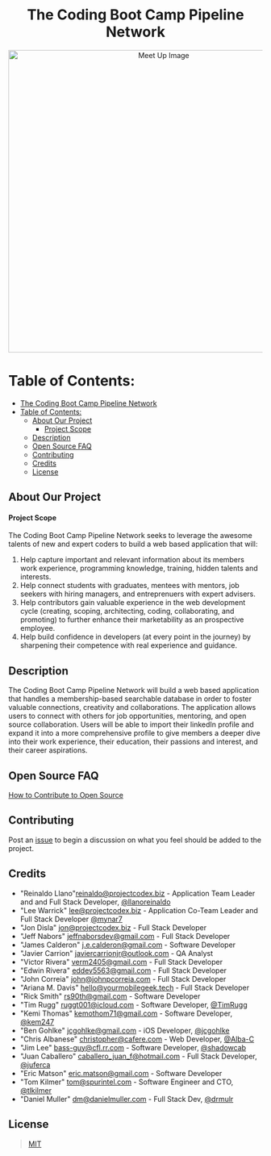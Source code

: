 <center>


# The Coding Boot Camp Pipeline Network


</center>

<p align="center">
  <img src="./images/meetupimage.jpg" width="600" title="Meet Up Image">
</p>

# Table of Contents:

- [The Coding Boot Camp Pipeline Network](#the-coding-boot-camp-pipeline-network)
- [Table of Contents:](#table-of-contents)
  - [About Our Project](#about-our-project)
      - [Project Scope](#project-scope)
  - [Description](#description)
  - [Open Source FAQ](#open-source-faq)
  - [Contributing](#contributing)
  - [Credits](#credits)
  - [License](#license)

## About Our Project

#### Project Scope

The Coding Boot Camp Pipeline Network seeks to leverage the awesome talents of new and expert coders to build a web based application that will:

1. Help capture important and relevant information about its members work experience, programming knowledge, training, hidden talents and interests.
2. Help connect students with graduates, mentees with mentors, job seekers with hiring managers, and entreprenuers with expert advisers.
3. Help contributors gain valuable experience in the web development cycle (creating, scoping, architecting, coding, collaborating, and promoting) to further enhance their marketability as an prospective employee.
4. Help build confidence in developers (at every point in the journey) by sharpening their competence with real experience and guidance.

## Description

The Coding Boot Camp Pipeline Network will build a web based application that handles a membership-based searchable database in order to foster valuable connections, creativity and collaborations. The application allows users to connect with others for job opportunities, mentoring, and open source collaboration. Users will be able to import their linkedIn profile and expand it into a more comprehensive profile to give members a deeper dive into their work experience, their education, their passions and interest, and their career aspirations.

## Open Source FAQ

[How to Contribute to Open Source](./HowToOpenSource.md)

## Contributing

Post an [issue](https://github.com/ProjectCodex/TCBC-PipelineNetwork/issues) to begin a discussion on what you feel should be added to the project.

## Credits

* "Reinaldo Llano"<reinaldo@projectcodex.biz> - Application Team Leader and and Full Stack Developer, [@llanoreinaldo](https://github.com/llanoreinaldo)
* "Lee Warrick" <lee@projectcodex.biz> - Application Co-Team Leader and Full Stack Developer [@mynar7](https://github.com/mynar7)
* "Jon Disla" <jon@projectcodex.biz> - Full Stack Developer
* "Jeff Nabors" <jeffnaborsdev@gmail.com> - Full Stack Developer
* "James Calderon" <j.e.calderon@gmail.com> - Software Developer
* "Javier Carrion" <javiercarrionjr@outlook.com> - QA Analyst
* "Victor Rivera" <verm2405@gmail.com> - Full Stack Developer
* "Edwin Rivera" <eddev5563@gmail.com> - Full Stack Developer 
* "John Correia" <john@johnpcorreia.com> - Full Stack Developer 
* "Ariana M. Davis" <hello@yourmobilegeek.tech> - Full Stack Developer 
* "Rick Smith" <rs90th@gmail.com> - Software Developer
* "Tim Rugg" <ruggt001@icloud.com> - Software Developer, [@TimRugg](https://github.com/TimRugg)
* "Kemi Thomas" <kemothom71@gmail.com> - Software Developer, [@kem247](https://github.com/kem247)
* "Ben Gohlke" <jcgohlke@gmail.com> - iOS Developer, [@jcgohlke](https://github.com/jcgohlke)
* "Chris Albanese" <christopher@cafere.com> - Web Developer, [@Alba-C](https://github.com/Alba-C)
* "Jim Lee" <bass-guy@cfl.rr.com> - Software Developer, [@shadowcab](https://github.com/shadowcab)
* "Juan Caballero" <caballero_juan_f@hotmail.com> - Full Stack Developer, [@juferca](https://github.com/juferca)
* "Eric Matson" <eric.matson@gmail.com> - Software Developer
* "Tom Kilmer" <tom@spurintel.com> - Software Engineer and CTO, [@tlkilmer](https://github.com/tlkilmer)
* "Daniel Muller" <dm@danielmuller.com> - Full Stack Dev, [@drmulr](https://github.com/drmulr)

## License

> [MIT](https://github.com/ProjectCodex/TCBC-PipelineNetwork/blob/master/LICENSE)
